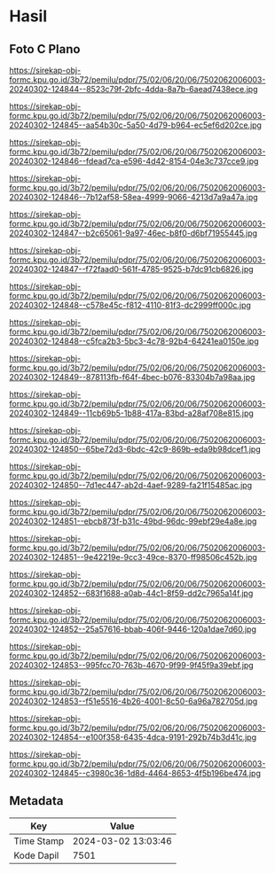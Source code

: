 # Hasil

## Foto C Plano

https://sirekap-obj-formc.kpu.go.id/3b72/pemilu/pdpr/75/02/06/20/06/7502062006003-20240302-124844--8523c79f-2bfc-4dda-8a7b-6aead7438ece.jpg

https://sirekap-obj-formc.kpu.go.id/3b72/pemilu/pdpr/75/02/06/20/06/7502062006003-20240302-124845--aa54b30c-5a50-4d79-b964-ec5ef6d202ce.jpg

https://sirekap-obj-formc.kpu.go.id/3b72/pemilu/pdpr/75/02/06/20/06/7502062006003-20240302-124846--fdead7ca-e596-4d42-8154-04e3c737cce9.jpg

https://sirekap-obj-formc.kpu.go.id/3b72/pemilu/pdpr/75/02/06/20/06/7502062006003-20240302-124846--7b12af58-58ea-4999-9066-4213d7a9a47a.jpg

https://sirekap-obj-formc.kpu.go.id/3b72/pemilu/pdpr/75/02/06/20/06/7502062006003-20240302-124847--b2c65061-9a97-46ec-b8f0-d6bf71955445.jpg

https://sirekap-obj-formc.kpu.go.id/3b72/pemilu/pdpr/75/02/06/20/06/7502062006003-20240302-124847--f72faad0-561f-4785-9525-b7dc91cb6826.jpg

https://sirekap-obj-formc.kpu.go.id/3b72/pemilu/pdpr/75/02/06/20/06/7502062006003-20240302-124848--c578e45c-f812-4110-81f3-dc2999ff000c.jpg

https://sirekap-obj-formc.kpu.go.id/3b72/pemilu/pdpr/75/02/06/20/06/7502062006003-20240302-124848--c5fca2b3-5bc3-4c78-92b4-64241ea0150e.jpg

https://sirekap-obj-formc.kpu.go.id/3b72/pemilu/pdpr/75/02/06/20/06/7502062006003-20240302-124849--878113fb-f64f-4bec-b076-83304b7a98aa.jpg

https://sirekap-obj-formc.kpu.go.id/3b72/pemilu/pdpr/75/02/06/20/06/7502062006003-20240302-124849--11cb69b5-1b88-417a-83bd-a28af708e815.jpg

https://sirekap-obj-formc.kpu.go.id/3b72/pemilu/pdpr/75/02/06/20/06/7502062006003-20240302-124850--65be72d3-6bdc-42c9-869b-eda9b98dcef1.jpg

https://sirekap-obj-formc.kpu.go.id/3b72/pemilu/pdpr/75/02/06/20/06/7502062006003-20240302-124850--7d1ec447-ab2d-4aef-9289-fa21f15485ac.jpg

https://sirekap-obj-formc.kpu.go.id/3b72/pemilu/pdpr/75/02/06/20/06/7502062006003-20240302-124851--ebcb873f-b31c-49bd-96dc-99ebf29e4a8e.jpg

https://sirekap-obj-formc.kpu.go.id/3b72/pemilu/pdpr/75/02/06/20/06/7502062006003-20240302-124851--9e42219e-9cc3-49ce-8370-ff98506c452b.jpg

https://sirekap-obj-formc.kpu.go.id/3b72/pemilu/pdpr/75/02/06/20/06/7502062006003-20240302-124852--683f1688-a0ab-44c1-8f59-dd2c7965a14f.jpg

https://sirekap-obj-formc.kpu.go.id/3b72/pemilu/pdpr/75/02/06/20/06/7502062006003-20240302-124852--25a57616-bbab-406f-9446-120a1dae7d60.jpg

https://sirekap-obj-formc.kpu.go.id/3b72/pemilu/pdpr/75/02/06/20/06/7502062006003-20240302-124853--995fcc70-763b-4670-9f99-9f45f9a39ebf.jpg

https://sirekap-obj-formc.kpu.go.id/3b72/pemilu/pdpr/75/02/06/20/06/7502062006003-20240302-124853--f51e5516-4b26-4001-8c50-6a96a782705d.jpg

https://sirekap-obj-formc.kpu.go.id/3b72/pemilu/pdpr/75/02/06/20/06/7502062006003-20240302-124854--e100f358-6435-4dca-9191-292b74b3d41c.jpg

https://sirekap-obj-formc.kpu.go.id/3b72/pemilu/pdpr/75/02/06/20/06/7502062006003-20240302-124845--c3980c36-1d8d-4464-8653-4f5b196be474.jpg


## Metadata

| Key        | Value               |
| ---------- | ------------------- |
| Time Stamp | 2024-03-02 13:03:46 |
| Kode Dapil | 7501                |



